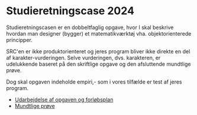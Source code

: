 # Studieretningscase 2024

Studieretningscasen er en dobbeltfaglig opgave, hvor I skal beskrive hvordan man designer (bygger) et matematikværktøj vha. objektorienterede principper.  

SRC'en er ikke produktorienteret og jeres program bliver ikke direkte en del af karakter-vurderingen.
Selve vurderingen, dvs. karakteren, er udelukkende baseret på den skriftlige opgave og den afsluttende mundtlige prøve.  

Dog skal opgaven indeholde empiri,- som i vores tilfælde er test af jeres program.      

- [Udarbejdelse af opgaven og forløbsplan](opgave.md)
- [Mundtlige prøve](prove.md) 